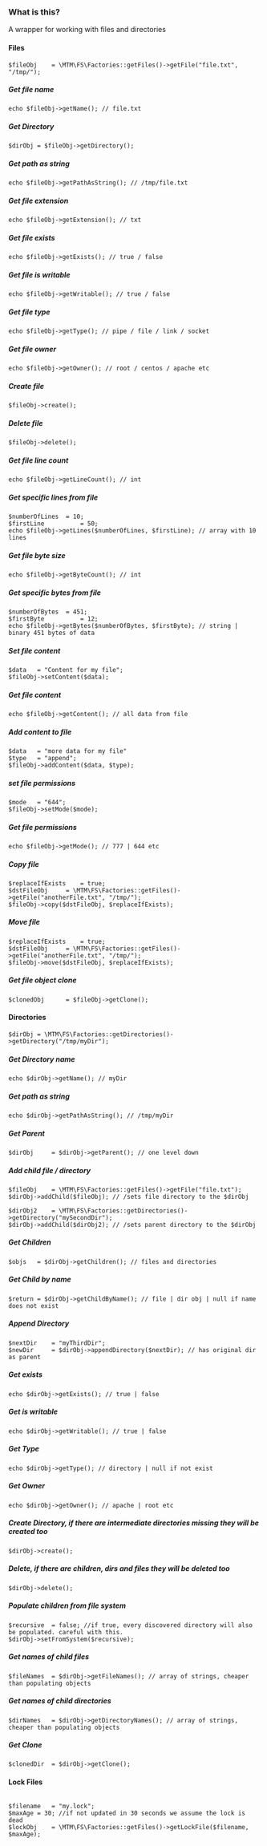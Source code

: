 ### What is this?

A wrapper for working with files and directories

#### Files
```
$fileObj	= \MTM\FS\Factories::getFiles()->getFile("file.txt", "/tmp/");
```

##### Get file name
```
echo $fileObj->getName(); // file.txt
```

##### Get Directory
```
$dirObj	= $fileObj->getDirectory();
```

##### Get path as string
```
echo $fileObj->getPathAsString(); // /tmp/file.txt
```

##### Get file extension
```
echo $fileObj->getExtension(); // txt
```

##### Get file exists
```
echo $fileObj->getExists(); // true / false
```

##### Get file is writable
```
echo $fileObj->getWritable(); // true / false
```

##### Get file type
```
echo $fileObj->getType(); // pipe / file / link / socket
```

##### Get file owner
```
echo $fileObj->getOwner(); // root / centos / apache etc
```

##### Create file
```
$fileObj->create();
```

##### Delete file
```
$fileObj->delete();
```

##### Get file line count
```
echo $fileObj->getLineCount(); // int
```

##### Get specific lines from file
```
$numberOfLines	= 10;
$firstLine			= 50;
echo $fileObj->getLines($numberOfLines, $firstLine); // array with 10 lines
```

##### Get file byte size
```
echo $fileObj->getByteCount(); // int
```

##### Get specific bytes from file
```
$numberOfBytes	= 451;
$firstByte			= 12;
echo $fileObj->getBytes($numberOfBytes, $firstByte); // string | binary 451 bytes of data
```

##### Set file content
```
$data	= "Content for my file";
$fileObj->setContent($data);
```

##### Get file content
```
echo $fileObj->getContent(); // all data from file
```

##### Add content to file
```
$data	= "more data for my file"
$type	= "append";
$fileObj->addContent($data, $type);
```

##### set file permissions
```
$mode	= "644";
$fileObj->setMode($mode);
```

##### Get file permissions
```
echo $fileObj->getMode(); // 777 | 644 etc
```

##### Copy file
```
$replaceIfExists	= true;
$dstFileObj		= \MTM\FS\Factories::getFiles()->getFile("anotherFile.txt", "/tmp/");
$fileObj->copy($dstFileObj, $replaceIfExists);
```

##### Move file
```
$replaceIfExists	= true;
$dstFileObj		= \MTM\FS\Factories::getFiles()->getFile("anotherFile.txt", "/tmp/");
$fileObj->move($dstFileObj, $replaceIfExists);
```

##### Get file object clone
```
$clonedObj		= $fileObj->getClone();
```


#### Directories
```
$dirObj	= \MTM\FS\Factories::getDirectories()->getDirectory("/tmp/myDir");
```


##### Get Directory name
```
echo $dirObj->getName(); // myDir
```

##### Get path as string
```
echo $dirObj->getPathAsString(); // /tmp/myDir
```

##### Get Parent
```
$dirObj		= $dirObj->getParent(); // one level down
```

##### Add child file / directory
```
$fileObj	= \MTM\FS\Factories::getFiles()->getFile("file.txt");
$dirObj->addChild($fileObj); // /sets file directory to the $dirObj

$dirObj2	= \MTM\FS\Factories::getDirectories()->getDirectory("mySecondDir");
$dirObj->addChild($dirObj2); // /sets parent directory to the $dirObj
```

##### Get Children
```
$objs	= $dirObj->getChildren(); // files and directories
```

##### Get Child by name
```
$return	= $dirObj->getChildByName(); // file | dir obj | null if name does not exist
```

##### Append Directory
```
$nextDir	= "myThirdDir";
$newDir		= $dirObj->appendDirectory($nextDir); // has original dir as parent
```

##### Get exists
```
echo $dirObj->getExists(); // true | false
```

##### Get is writable
```
echo $dirObj->getWritable(); // true | false
```

##### Get Type
```
echo $dirObj->getType(); // directory | null if not exist
```

##### Get Owner
```
echo $dirObj->getOwner(); // apache | root etc
```

##### Create Directory, if there are intermediate directories missing they will be created too
```
$dirObj->create();
```

##### Delete, if there are children, dirs and files they will be deleted too
```
$dirObj->delete();
```

##### Populate children from file system
```
$recursive	= false; //if true, every discovered directory will also be populated. careful with this.
$dirObj->setFromSystem($recursive);
```

##### Get names of child files
```
$fileNames	= $dirObj->getFileNames(); // array of strings, cheaper than populating objects
```

##### Get names of child directories
```
$dirNames	= $dirObj->getDirectoryNames(); // array of strings, cheaper than populating objects
```

##### Get Clone
```
$clonedDir	= $dirObj->getClone();
```

#### Lock Files
```

$filename	= "my.lock";
$maxAge	= 30; //if not updated in 30 seconds we assume the lock is dead
$lockObj	= \MTM\FS\Factories::getFiles()->getLockFile($filename, $maxAge);
```

